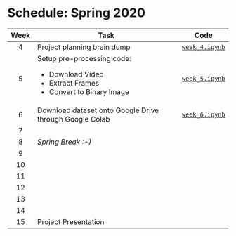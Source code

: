# Schedule: Spring 2020

| Week | Task | Code |
| :-: | - | - |
| 4 | Project planning brain dump | [`week_4.ipynb`](https://github.com/mkarroqe/dancing-screen/blob/master/notebooks/spring_2020/week_4.ipynb) |
| 5 | Setup pre-processing code: <ul><li>Download Video</li><li>Extract Frames</li><li>Convert to Binary Image</li></ul> | [`week_5.ipynb`](https://github.com/mkarroqe/dancing-screen/blob/master/notebooks/spring_2020/week_5.ipynb) |
| 6 | Download dataset onto Google Drive through Google Colab | [`week_6.ipynb`](https://github.com/mkarroqe/dancing-screen/blob/master/notebooks/spring_2020/week_6.ipynb) |
| 7 | |  |
| 8 | *Spring Break :-)* | |
| 9 | | |
| 10 | | |
| 11 | | |
| 12 | | |
| 13 | | |
| 14 | | |
| 15 | Project Presentation | |

